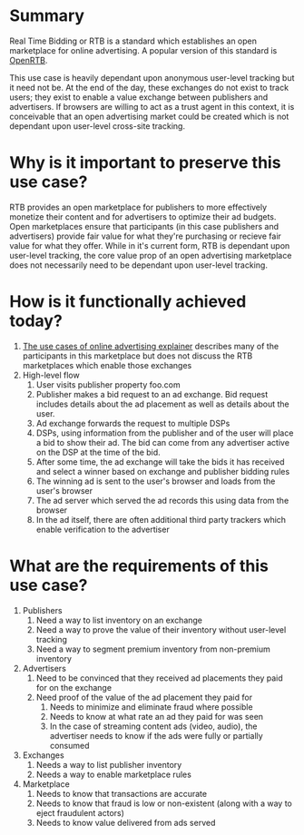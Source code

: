 # Summary

Real Time Bidding or RTB is a standard which establishes an open marketplace for online advertising.  A popular version of this standard is [OpenRTB](https://www.iab.com/wp-content/uploads/2016/03/OpenRTB-API-Specification-Version-2-5-FINAL.pdf).

This use case is heavily dependant upon anonymous user-level tracking but it need not be.  At the end of the day, these exchanges do not exist to track users; they exist to enable a value exchange between publishers and advertisers.  If browsers are willing to act as a trust agent in this context, it is conceivable that an open advertising market could be created which is not dependant upon user-level cross-site tracking.

# Why is it important to preserve this use case?

RTB provides an open marketplace for publishers to more effectively monetize their content and for advertisers to optimize their ad budgets.  Open marketplaces ensure that participants (in this case publishers and advertisers) provide fair value for what they're purchasing or recieve fair value for what they offer.  While in it's current form, RTB is dependant upon user-level tracking, the core value prop of an open advertising marketplace does not necessarily need to be dependant upon user-level tracking.

# How is it functionally achieved today?

1. [The use cases of online advertising explainer](https://github.com/w3c/web-advertising/blob/master/UseCasesofOnlineAdvertising.md) describes many of the participants in this marketplace but does not discuss the RTB marketplaces which enable those exchanges
1. High-level flow
    1. User visits publisher property foo.com
    1. Publisher makes a bid request to an ad exchange.  Bid request includes details about the ad placement as well as details about the user.
    1. Ad exchange forwards the request to multiple DSPs
    1. DSPs, using information from the publisher and of the user will place a bid to show their ad.  The bid can come from any advertiser active on the DSP at the time of the bid.
    1. After some time, the ad exchange will take the bids it has received and select a winner based on exchange and publisher bidding rules
    1. The winning ad is sent to the user's browser and loads from the user's browser
    1. The ad server which served the ad records this using data from the browser
    1. In the ad itself, there are often additional third party trackers which enable verification to the advertiser

# What are the requirements of this use case?

1. Publishers
    1. Need a way to list inventory on an exchange
    1. Need a way to prove the value of their inventory without user-level tracking
    1. Need a way to segment premium inventory from non-premium inventory
1. Advertisers
    1. Need to be convinced that they received ad placements they paid for on the exchange
    1. Need proof of the value of the ad placement they paid for
        1. Needs to minimize and eliminate fraud where possible
        1. Needs to know at what rate an ad they paid for was seen
        1. In the case of streaming content ads (video, audio), the advertiser needs to know if the ads were fully or partially consumed
1. Exchanges
    1. Needs a way to list publisher inventory
    1. Needs a way to enable marketplace rules
1. Marketplace
    1. Needs to know that transactions are accurate
    1. Needs to know that fraud is low or non-existent (along with a way to eject fraudulent actors)
    1. Needs to know value delivered from ads served
       
